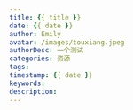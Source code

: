 ```yaml
---
title: {{ title }}
date: {{ date }}
author: Emily
avatar: /images/touxiang.jpeg
authorDesc: 一个测试
categories: 资源
tags: 
timestamp: {{ date }}  
keywords: 
description: 
---
```

